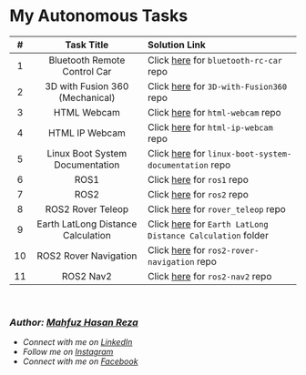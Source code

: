 # My Autonomous Tasks

\# | Task Title | Solution Link
:-:|:----------:|:-------------
1 | Bluetooth Remote Control Car | Click [here](https://github.com/mahfuzhasanreza/Bluetooth-RC-Car) for `bluetooth-rc-car` repo
2 | 3D with Fusion 360 (Mechanical) | Click [here](https://github.com/mahfuzhasanreza/3D-with-Fusion360) for `3D-with-Fusion360` repo
3 | HTML Webcam | Click [here](https://github.com/mahfuzhasanreza/HTML-Webcam) for `html-webcam` repo
4 | HTML IP Webcam | Click [here](https://github.com/mahfuzhasanreza/HTML-IP-Webcam) for `html-ip-webcam` repo
5 | Linux Boot System Documentation | Click [here](https://github.com/mahfuzhasanreza/linux-boot-system-documentation) for `linux-boot-system-documentation` repo
6 | ROS1 | Click [here](https://github.com/mahfuzhasanreza/ros1) for `ros1` repo
7 | ROS2 | Click [here](https://github.com/mahfuzhasanreza/ros2) for `ros2` repo
8 | ROS2 Rover Teleop | Click [here](https://github.com/mahfuzhasanreza/rover_teleop) for `rover_teleop` repo
9 | Earth LatLong Distance Calculation | Click [here](https://github.com/mahfuzhasanreza/UMRT-Autonomous-Tasks/tree/main/Earth%20LatLong%20Distance%20Calculation) for `Earth LatLong Distance Calculation` folder
10 | ROS2 Rover Navigation | Click [here](https://github.com/mahfuzhasanreza/ros2-rover-navigation) for `ros2-rover-navigation` repo
11 | ROS2 Nav2 | Click [here](https://github.com/mahfuzhasanreza/ROS2-Nav2) for `ros2-nav2` repo

<br>

### _Author: [Mahfuz Hasan Reza](https://github.com/mahfuzhasanreza/)_
 - _Connect with me on [LinkedIn](https://www.linkedin.com/in/mahfuzhasanreza/)_
 - _Follow me on [Instagram](https://www.instagram.com/mahfuzhasanreza/)_
 - _Connect with me on [Facebook](https://www.facebook.com/mahfuzhasanreza/)_
